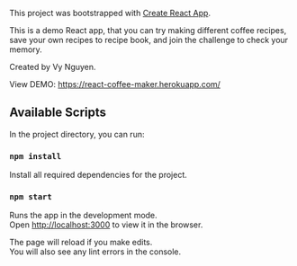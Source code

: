 This project was bootstrapped with [Create React App](https://github.com/facebookincubator/create-react-app).

This is a demo React app, that you can try making different coffee recipes, save your own recipes to recipe book, and join the challenge to check your memory.

Created by Vy Nguyen.

View DEMO: https://react-coffee-maker.herokuapp.com/

## Available Scripts

In the project directory, you can run:

### `npm install`

Install all required dependencies for the project.

### `npm start`

Runs the app in the development mode.<br>
Open [http://localhost:3000](http://localhost:3000) to view it in the browser.

The page will reload if you make edits.<br>
You will also see any lint errors in the console.

